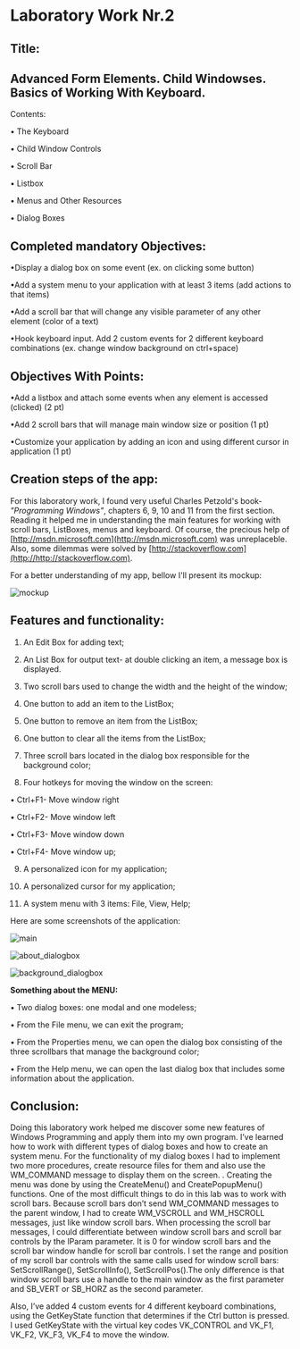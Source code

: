 Laboratory Work Nr.2
====================
Title:
------
Advanced Form Elements. Child Windowses. Basics of Working With Keyboard.
------------
Contents:

•	The Keyboard

•	Child Window Controls

•	Scroll Bar

•	Listbox

•	Menus and Other Resources

•	Dialog Boxes

Completed mandatory Objectives:
--------------------
•Display a dialog box on some event (ex. on clicking some button)

•Add a system menu to your application with at least 3 items (add actions to that items)

•Add a scroll bar that will change any visible parameter of any other element (color of a text)

•Hook keyboard input. Add 2 custom events for 2 different keyboard combinations (ex. change window background on ctrl+space)

Objectives With Points:
----------------------
•Add a listbox and attach some events when any element is accessed (clicked) (2 pt)

•Add 2 scroll bars that will manage main window size or position (1 pt)

•Customize your application by adding an icon and using different cursor in application (1 pt)

Creation steps of the app:
--------------------------
For this laboratory work, I found very useful Charles Petzold's book- *"Programming Windows"*, chapters 6, 9, 10 and 11 from the first section. Reading it helped me in understanding the main features for working with scroll bars, ListBoxes, menus and keyboard. Of course, the precious help of [http://msdn.microsoft.com](http://msdn.microsoft.com) was unreplaceble. Also, some dilemmas were solved by [http://stackoverflow.com](http://http://stackoverflow.com). 

For a better understanding of my app, bellow I'll present its mockup:

 ![mockup](https://raw.github.com/TUM-FAF/FAF-121-Gusan-Gina/master/WP/Lab2_WP/screenshots/mockup.png)

Features and functionality:
---------------------------
1.	An Edit Box for adding text;

2.	An List Box for output text- at double clicking an item, a message box is displayed.

3.	Two scroll bars used to change the width and the height of the window;

4.	One button to add an item to the ListBox;

5.	One button to remove an item from the ListBox;

6.	One button to clear all the items from the ListBox; 

7.	Three scroll bars located in the dialog box responsible for the background color;

8.	Four hotkeys for moving the window on the screen:

•	Ctrl+F1- Move window right

•	Ctrl+F2- Move window left

•	Ctrl+F3- Move window down

•	Ctrl+F4- Move window up;

9.	A personalized icon for my application;

10.	A personalized cursor for my application;

11.	A system menu with 3 items: File, View, Help;

Here are some screenshots of the application:

![main](https://raw.github.com/TUM-FAF/FAF-121-Gusan-Gina/master/WP/Lab2_WP/screenshots/main.png)

![about_dialogbox](https://raw.github.com/TUM-FAF/FAF-121-Gusan-Gina/master/WP/Lab2_WP/screenshots/about_dialogbox.png)

![background_dialogbox](https://raw.github.com/TUM-FAF/FAF-121-Gusan-Gina/master/WP/Lab2_WP/screenshots/background_dialogbox.png)
 
**Something about the MENU:** 

• Two dialog boxes: one modal and one modeless;

•	From the File menu, we can exit the program;

•	From the Properties menu, we can open the dialog box consisting of the three scrollbars that manage the background color;

•	From the Help menu, we can open the last dialog box that includes some information about the application.

Conclusion:
-----------

Doing this laboratory work helped me discover some new features of Windows Programming and apply them into my own program. I’ve learned how to work with different types of dialog boxes and how to create an system menu. For the functionality of my dialog boxes I had to implement two more procedures, create resource files for them and also use the WM_COMMAND message to display them on the screen. . Creating the menu was done by using the CreateMenu() and CreatePopupMenu() functions. 
One of the most difficult things to do in this lab was to work with scroll bars. Because scroll bars don’t  send WM_COMMAND messages to the parent window, I had to create WM_VSCROLL and WM_HSCROLL messages, just like window scroll bars. When processing the scroll bar messages, I could differentiate between window scroll bars and scroll bar controls by the lParam parameter. It is  0 for window scroll bars and the scroll bar window handle for scroll bar controls. I set the range and position of my scroll bar controls with the same calls used for window scroll bars: SetScrollRange(), SetScrollInfo(), SetScrollPos().The only difference is that window scroll bars use a handle to the main window as the first parameter and SB_VERT or SB_HORZ as the second parameter.

Also, I’ve added 4 custom events for 4 different keyboard combinations, using the GetKeyState function that determines if the Ctrl button is pressed. I used GetKeyState with the virtual key codes VK_CONTROL and  VK_F1, VK_F2, VK_F3, VK_F4 to move the window.






